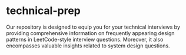 # technical-prep
Our repository is designed to equip you for your technical interviews by providing comprehensive information on frequently appearing design patterns in LeetCode-style interview questions. Moreover, it also encompasses valuable insights related to system design questions.
